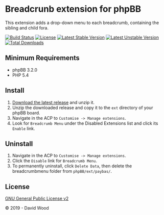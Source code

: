 # Breadcrunb extension for phpBB

This extension adds a drop-down menu to each breadcrumb, containing the sibling and child fora.

[![Build Status](https://travis-ci.com/paybas/breadcrumbmenu.svg?branch=master)](https://travis-ci.com/paybas/breadcrumbmenu)
[![License](https://poser.pugx.org/paybas/breadcrumbmenu/license)](https://packagist.org/packages/paybas/breadcrumbmenu)
[![Latest Stable Version](https://poser.pugx.org/paybas/breadcrumbmenu/v/stable)](https://packagist.org/packages/paybas/breadcrumbmenu)
[![Latest Unstable Version](https://poser.pugx.org/paybas/breadcrumbmenu/v/unstable)](https://packagist.org/packages/paybas/breadcrumbmenu)
[![Total Downloads](https://poser.pugx.org/paybas/breadcrumbmenu/downloads)](https://packagist.org/packages/paybas/breadcrumbmenu)

## Minimum Requirements
* phpBB 3.2.0
* PHP 5.4

## Install
1. [Download the latest release](https://github.com/david63/breadcrumbmenu/archive/3.2.zip) and unzip it.
2. Unzip the downloaded release and copy it to the `ext` directory of your phpBB board.
3. Navigate in the ACP to `Customise -> Manage extensions`.
4. Look for `Breadcrumb Menu` under the Disabled Extensions list and click its `Enable` link.

## Uninstall
1. Navigate in the ACP to `Customise -> Manage extensions`.
2. Click the `Disable` link for `Breadcrumb Menu`.
3. To permanently uninstall, click `Delete Data`, then delete the breadcrumbmenu folder from `phpBB/ext/paybas/`.

## License
[GNU General Public License v2](http://opensource.org/licenses/GPL-2.0)

© 2019 - David Wood